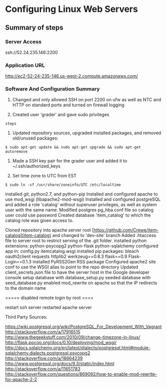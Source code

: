 # Configuring Linux Web Servers

## Summary of steps

### Server Access
ssh://52.24.235.146:2200

### Application URL
http://ec2-52-24-235-146.us-west-2.compute.amazonaws.com/

### Software And Configuration Summary

1. Changed  and only allowed SSH on port 2200 on ufw as well as NTC and HTTP on standard ports and turned on firewall logging

1. Created user 'grader' and gave sudo privileges
```
steps
```

1. Updated repository sources, upgraded installed packages, and removed old/unused packages:
```
$ sudo apt-get update && sudo apt-get upgrade && sudo apt-get autoremove
```

1. Made a SSH key pair for the grader user and added it to ~/.ssh/authorized_keys

1. Set time zone to UTC from EST
```
$ sudo ln -sf /usr/share/zoneinfo/UTC /etc/localtime
```

installed git, python2.7, and python-pip
Installed and configured apache to use mod_wsgi (libapache2-mod-wsgi)
Installed and configured postgreSQL and added a role 'catalog' without superuser privileges, as well as system user with the same name.
Modified postgres pg_hba.conf file so catalog user could use password
Created database 'item_catalog' to which the catalog role was given access to.

Cloned repository into apache server root [https://github.com/Crewe/item-catalog](item-catalog) and changed to 'dev-site' branch
Added .htaccess file to server root to restrict serving of the .git folder.
installed python extensions: 
    python-psycopg2
    python-flask
    python-sqlalchemy
configured app in: 
    config.py
    itemcatalog.wsgi
installed pip packages:
    bleach
    oauth2client 
    requests 
    httplib2
    werkzeug==0.8.3
    flask==0.9
    Flask-Login==0.1.3
installed PyRSS2Gen RSS package
Configured apache2 site conf to use the WSGI alias to point to the repo directory
Updated client_secrets.json file to have the server host in the Google developer console
setup database with database_setup.py
seeded database with seed_database.py
enabled mod_rewrite on apache so that the IP redirects to the domain name

===== disabled remote login by root ====

restart ssh server
restarted apache server


Third Party Sources:

https://wiki.postgresql.org/wiki/PostgreSQL_For_Development_With_Vagrant
http://stackoverflow.com/a/17916515
http://www.thegeekstuff.com/2010/09/change-timezone-in-linux/
http://flask.pocoo.org/docs/0.10/deploying/mod_wsgi/
http://docs.sqlalchemy.org/en/latest/dialects/postgresql.html#module-sqlalchemy.dialects.postgresql.psycopg2
http://stackoverflow.com/a/18664239
http://www.postgresql.org/docs/9.3/static/index.html
http://stackoverflow.com/a/11651783
http://stackoverflow.com/questions/869092/how-to-enable-mod-rewrite-for-apache-2-2
